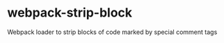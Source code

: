 webpack-strip-block
===================

Webpack loader to strip blocks of code marked by special comment tags
